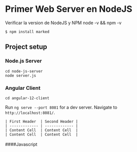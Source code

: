 # Primer Web Server en NodeJS

Verificar la version de NodeJS y NPM
node -v && npm -v


`$ npm install marked`



## Project setup

### Node.js Server
```
cd node-js-server
node server.js
```

### Angular Client
```
cd angular-12-client
```
Run `ng serve --port 8081` for a dev server. Navigate to `http://localhost:8081/`.






    | First Header  | Second Header |
    | ------------- | ------------- |
    | Content Cell  | Content Cell  |
    | Content Cell  | Content Cell  |

####Javascript　
